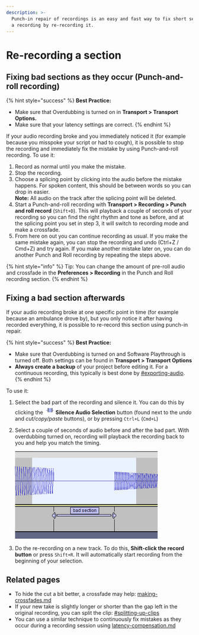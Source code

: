 ```yaml
---
description: >-
  Punch-in repair of recordings is an easy and fast way to fix short sections of
  a recording by re-recording it.
---
```


# Re-recording a section

## Fixing bad sections as they occur (Punch-and-roll recording)

{% hint style="success" %}
**Best Practice:**&#x20;

* Make sure that Overdubbing is turned on in **Transport > Transport Options.**
* Make sure that your latency settings are correct.&#x20;
{% endhint %}

If your audio recording broke and you immediately noticed it (for example because you misspoke your script or had to cough), it is possible to stop the recording and immediately fix the mistake by using Punch-and-roll recording. To use it:&#x20;

1. Record as normal until you make the mistake.
2. Stop the recording.
3. Choose a splicing point by clicking into the audio before the mistake happens. For spoken content, this should be between words so you can drop in easier. \
   **Note:** All audio on the track after the splicing point will be deleted.&#x20;
4. Start a Punch-and-roll recording with **Transport > Recording > Punch and roll record** (`Shift+D`). This will playback a couple of seconds of your recording so you can find the right rhythm and tone as before, and at the splicing point you set in step 3, it will switch to recording mode and make a crossfade.&#x20;
5. From here on out you can continue recording as usual. If you make the same mistake again, you can stop the recording and undo (Ctrl+Z / Cmd+Z) and try again. If you make another mistake later on, you can do another Punch and Roll recording by repeating the steps above.&#x20;

{% hint style="info" %}
Tip: You can change the amount of pre-roll audio and crossfade in the **Preferences > Recording** in the Punch and Roll recording section.&#x20;
{% endhint %}

## Fixing a bad section afterwards

If your audio recording broke at one specific point in time (for example because an ambulance drove by), but you only notice it after having recorded everything, it is possible to re-record this section using punch-in repair.&#x20;

{% hint style="success" %}
**Best Practice:** &#x20;

* Make sure that Overdubbing is turned on and Software Playthrough is turned off. Both settings can be found in **Transport > Transport Options**
* **Always create a backup** of your project before editing it. For a continuous recording, this typically is best done by [#exporting-audio](../basics/saving-and-exporting-projects.md#exporting-audio "mention").
{% endhint %}

To use it:&#x20;

1. Select the bad part of the recording and silence it. You can do this by clicking the ![](../.gitbook/assets/Trim.png) **Silence Audio Selection** button (found next to the _undo_ and _cut/copy/paste_ buttons), or by pressing `Ctrl+L` (`Cmd+L`)
2.  Select a couple of seconds of audio before and after the bad part. With overdubbing turned on, recording will playback the recording back to you and help you match the timing.

    ![](<../.gitbook/assets/bad section.png>)
3. Do the re-recording on a new track. To do this, **Shift-click the record button** or press `Shift+R`. It will automatically start recording from the beginning of your selection.

## Related pages

* To hide the cut a bit better, a crossfade may help: [making-crossfades.md](../audio-editing/making-crossfades.md "mention")
* If your new take is slightly longer or shorter than the gap left in the original recording, you can split the clip: [#splitting-up-clips](../basics/audacity-editing.md#splitting-up-clips "mention")
* You can use a similar technique to continuously fix mistakes as they occur during a recording session using [latency-compensation.md](../troubleshooting/solving-recording-problems/latency-compensation.md "mention")
